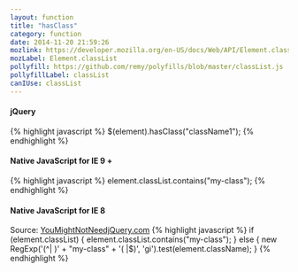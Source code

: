 ```yaml
---
layout: function
title: "hasClass"
category: function
date: 2014-11-20 21:59:26
mozlink: https://developer.mozilla.org/en-US/docs/Web/API/Element.classList
mozLabel: Element.classList
pollyfill: https://github.com/remy/polyfills/blob/master/classList.js
pollyfillLabel: classList
canIUse: classList
---
```


#### jQuery
{% highlight javascript %}
$(element).hasClass("className1");
{% endhighlight %}

#### Native JavaScript for IE 9 +
{% highlight javascript %}
element.classList.contains("my-class");
{% endhighlight %}

#### Native JavaScript for IE 8
Source: [YouMightNotNeedjQuery.com](http://youmightnotneedjquery.com/#has_class)
{% highlight javascript %}
if (element.classList) {
	element.classList.contains("my-class");
}
else {
	new RegExp('(^| )' + "my-class" + '( |$)', 'gi').test(element.className);
}
{% endhighlight %}